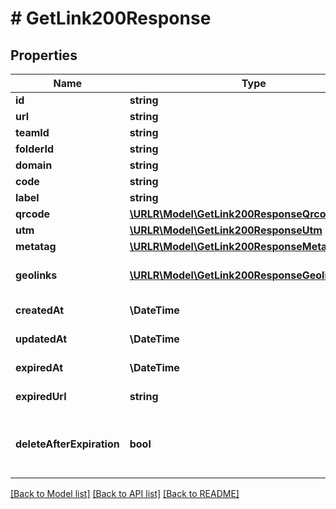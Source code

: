 # # GetLink200Response

## Properties

Name | Type | Description | Notes
------------ | ------------- | ------------- | -------------
**id** | **string** | Link API ID | [optional]
**url** | **string** | Original URL | [optional]
**teamId** | **string** | Team API ID | [optional]
**folderId** | **string** | Folder API ID | [optional]
**domain** | **string** | Domain | [optional]
**code** | **string** | Short code | [optional]
**label** | **string** | Label | [optional]
**qrcode** | [**\URLR\Model\GetLink200ResponseQrcode**](GetLink200ResponseQrcode.md) |  | [optional]
**utm** | [**\URLR\Model\GetLink200ResponseUtm**](GetLink200ResponseUtm.md) |  | [optional]
**metatag** | [**\URLR\Model\GetLink200ResponseMetatag**](GetLink200ResponseMetatag.md) |  | [optional]
**geolinks** | [**\URLR\Model\GetLink200ResponseGeolinksInner[]**](GetLink200ResponseGeolinksInner.md) | Geographical targeting links | [optional]
**createdAt** | **\DateTime** | Creation date | [optional]
**updatedAt** | **\DateTime** | Modification date | [optional]
**expiredAt** | **\DateTime** | Expiration date | [optional]
**expiredUrl** | **string** | Expiration URL | [optional]
**deleteAfterExpiration** | **bool** | Whether or not to remove the link after the expiry date | [optional] [default to false]

[[Back to Model list]](../../README.md#models) [[Back to API list]](../../README.md#endpoints) [[Back to README]](../../README.md)
